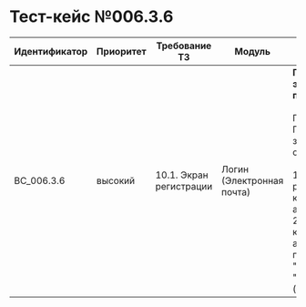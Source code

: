 # Тест-кейс №006.3.6

| Идентификатор | Приоритет |  Требование ТЗ  | Модуль | Шаги тест-кейса | Ожидаемый результат |
| ------------- | ----------| ----------------| ------ | --------------- | ------------------- |
| BC_006.3.6      | высокий   | 10.1. Экран регистрации | Логин (Электронная почта) | **Проверка формата электронной почты при логине** <br><br> Предусловие: Пользователь не зарегистрирован в системе.<br><br> 1. Открыть экран регистрации, нажав на кнопку «У меня нет аккаунта». <br>2. Ввести никнейм, корректный пароль, адрес электронной почты без символа "@", и нажать "Зарегистрироваться". (некорректный класс). | Система отвергает все адреса электронной почты, относящиеся к некорректным классам, с сообщением об ошибке: "Некорректный формат электронной почты". |
